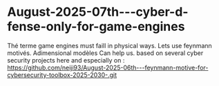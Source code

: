 # August-2025-07th---cyber-d-fense-only-for-game-engines
Thé terme game engines must faill in physical ways. Lets use feynmann motivés. Adimensional modèles Can help us.
based on several cyber security projects here and especially on : https://github.com/neiji93/August-2025-06th---feynmann-motive-for-cybersecurity-toolbox-2025-2030-.git
